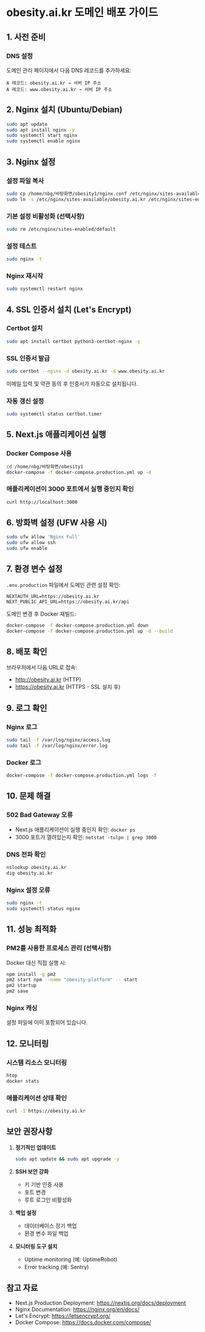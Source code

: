 # obesity.ai.kr 도메인 배포 가이드

## 1. 사전 준비

### DNS 설정
도메인 관리 페이지에서 다음 DNS 레코드를 추가하세요:

```
A 레코드: obesity.ai.kr → 서버 IP 주소
A 레코드: www.obesity.ai.kr → 서버 IP 주소
```

## 2. Nginx 설치 (Ubuntu/Debian)

```bash
sudo apt update
sudo apt install nginx -y
sudo systemctl start nginx
sudo systemctl enable nginx
```

## 3. Nginx 설정

### 설정 파일 복사
```bash
sudo cp /home/nbg/바탕화면/obesity1/nginx.conf /etc/nginx/sites-available/obesity.ai.kr
sudo ln -s /etc/nginx/sites-available/obesity.ai.kr /etc/nginx/sites-enabled/
```

### 기본 설정 비활성화 (선택사항)
```bash
sudo rm /etc/nginx/sites-enabled/default
```

### 설정 테스트
```bash
sudo nginx -t
```

### Nginx 재시작
```bash
sudo systemctl restart nginx
```

## 4. SSL 인증서 설치 (Let's Encrypt)

### Certbot 설치
```bash
sudo apt install certbot python3-certbot-nginx -y
```

### SSL 인증서 발급
```bash
sudo certbot --nginx -d obesity.ai.kr -d www.obesity.ai.kr
```

이메일 입력 및 약관 동의 후 인증서가 자동으로 설치됩니다.

### 자동 갱신 설정
```bash
sudo systemctl status certbot.timer
```

## 5. Next.js 애플리케이션 실행

### Docker Compose 사용
```bash
cd /home/nbg/바탕화면/obesity1
docker-compose -f docker-compose.production.yml up -d
```

### 애플리케이션이 3000 포트에서 실행 중인지 확인
```bash
curl http://localhost:3000
```

## 6. 방화벽 설정 (UFW 사용 시)

```bash
sudo ufw allow 'Nginx Full'
sudo ufw allow ssh
sudo ufw enable
```

## 7. 환경 변수 설정

`.env.production` 파일에서 도메인 관련 설정 확인:

```env
NEXTAUTH_URL=https://obesity.ai.kr
NEXT_PUBLIC_API_URL=https://obesity.ai.kr/api
```

도메인 변경 후 Docker 재빌드:
```bash
docker-compose -f docker-compose.production.yml down
docker-compose -f docker-compose.production.yml up -d --build
```

## 8. 배포 확인

브라우저에서 다음 URL로 접속:
- http://obesity.ai.kr (HTTP)
- https://obesity.ai.kr (HTTPS - SSL 설치 후)

## 9. 로그 확인

### Nginx 로그
```bash
sudo tail -f /var/log/nginx/access.log
sudo tail -f /var/log/nginx/error.log
```

### Docker 로그
```bash
docker-compose -f docker-compose.production.yml logs -f
```

## 10. 문제 해결

### 502 Bad Gateway 오류
- Next.js 애플리케이션이 실행 중인지 확인: `docker ps`
- 3000 포트가 열려있는지 확인: `netstat -tulpn | grep 3000`

### DNS 전파 확인
```bash
nslookup obesity.ai.kr
dig obesity.ai.kr
```

### Nginx 설정 오류
```bash
sudo nginx -t
sudo systemctl status nginx
```

## 11. 성능 최적화

### PM2를 사용한 프로세스 관리 (선택사항)
Docker 대신 직접 실행 시:
```bash
npm install -g pm2
pm2 start npm --name "obesity-platform" -- start
pm2 startup
pm2 save
```

### Nginx 캐싱
설정 파일에 이미 포함되어 있습니다.

## 12. 모니터링

### 시스템 리소스 모니터링
```bash
htop
docker stats
```

### 애플리케이션 상태 확인
```bash
curl -I https://obesity.ai.kr
```

## 보안 권장사항

1. **정기적인 업데이트**
   ```bash
   sudo apt update && sudo apt upgrade -y
   ```

2. **SSH 보안 강화**
   - 키 기반 인증 사용
   - 포트 변경
   - 루트 로그인 비활성화

3. **백업 설정**
   - 데이터베이스 정기 백업
   - 환경 변수 파일 백업

4. **모니터링 도구 설치**
   - Uptime monitoring (예: UptimeRobot)
   - Error tracking (예: Sentry)

## 참고 자료

- Next.js Production Deployment: https://nextjs.org/docs/deployment
- Nginx Documentation: https://nginx.org/en/docs/
- Let's Encrypt: https://letsencrypt.org/
- Docker Compose: https://docs.docker.com/compose/
